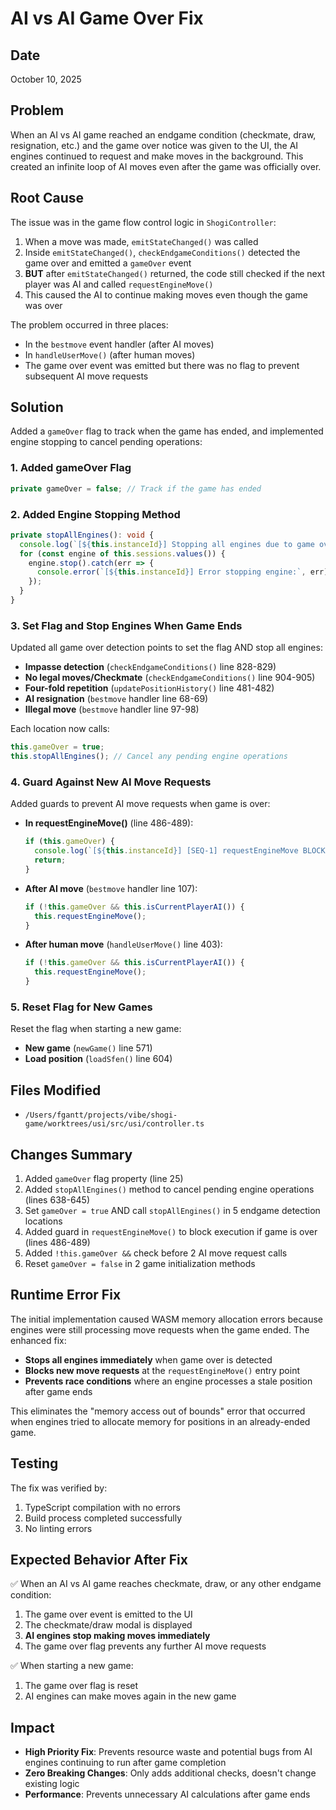 # AI vs AI Game Over Fix

## Date
October 10, 2025

## Problem

When an AI vs AI game reached an endgame condition (checkmate, draw, resignation, etc.) and the game over notice was given to the UI, the AI engines continued to request and make moves in the background. This created an infinite loop of AI moves even after the game was officially over.

## Root Cause

The issue was in the game flow control logic in `ShogiController`:

1. When a move was made, `emitStateChanged()` was called
2. Inside `emitStateChanged()`, `checkEndgameConditions()` detected the game over and emitted a `gameOver` event
3. **BUT** after `emitStateChanged()` returned, the code still checked if the next player was AI and called `requestEngineMove()`
4. This caused the AI to continue making moves even though the game was over

The problem occurred in three places:
- In the `bestmove` event handler (after AI moves)
- In `handleUserMove()` (after human moves)
- The game over event was emitted but there was no flag to prevent subsequent AI move requests

## Solution

Added a `gameOver` flag to track when the game has ended, and implemented engine stopping to cancel pending operations:

### 1. Added gameOver Flag
```typescript
private gameOver = false; // Track if the game has ended
```

### 2. Added Engine Stopping Method
```typescript
private stopAllEngines(): void {
  console.log(`[${this.instanceId}] Stopping all engines due to game over`);
  for (const engine of this.sessions.values()) {
    engine.stop().catch(err => {
      console.error(`[${this.instanceId}] Error stopping engine:`, err);
    });
  }
}
```

### 3. Set Flag and Stop Engines When Game Ends
Updated all game over detection points to set the flag AND stop all engines:

- **Impasse detection** (`checkEndgameConditions()` line 828-829)
- **No legal moves/Checkmate** (`checkEndgameConditions()` line 904-905)
- **Four-fold repetition** (`updatePositionHistory()` line 481-482)
- **AI resignation** (`bestmove` handler line 68-69)
- **Illegal move** (`bestmove` handler line 97-98)

Each location now calls:
```typescript
this.gameOver = true;
this.stopAllEngines(); // Cancel any pending engine operations
```

### 4. Guard Against New AI Move Requests
Added guards to prevent AI move requests when game is over:

- **In requestEngineMove()** (line 486-489):
  ```typescript
  if (this.gameOver) {
    console.log(`[${this.instanceId}] [SEQ-1] requestEngineMove BLOCKED - game is over`);
    return;
  }
  ```

- **After AI move** (`bestmove` handler line 107):
  ```typescript
  if (!this.gameOver && this.isCurrentPlayerAI()) {
    this.requestEngineMove();
  }
  ```

- **After human move** (`handleUserMove()` line 403):
  ```typescript
  if (!this.gameOver && this.isCurrentPlayerAI()) {
    this.requestEngineMove();
  }
  ```

### 5. Reset Flag for New Games
Reset the flag when starting a new game:

- **New game** (`newGame()` line 571)
- **Load position** (`loadSfen()` line 604)

## Files Modified

- `/Users/fgantt/projects/vibe/shogi-game/worktrees/usi/src/usi/controller.ts`

## Changes Summary

1. Added `gameOver` flag property (line 25)
2. Added `stopAllEngines()` method to cancel pending engine operations (lines 638-645)
3. Set `gameOver = true` AND call `stopAllEngines()` in 5 endgame detection locations
4. Added guard in `requestEngineMove()` to block execution if game is over (lines 486-489)
5. Added `!this.gameOver &&` check before 2 AI move request calls
6. Reset `gameOver = false` in 2 game initialization methods

## Runtime Error Fix

The initial implementation caused WASM memory allocation errors because engines were still processing move requests when the game ended. The enhanced fix:

- **Stops all engines immediately** when game over is detected
- **Blocks new move requests** at the `requestEngineMove()` entry point
- **Prevents race conditions** where an engine processes a stale position after game ends

This eliminates the "memory access out of bounds" error that occurred when engines tried to allocate memory for positions in an already-ended game.

## Testing

The fix was verified by:
1. TypeScript compilation with no errors
2. Build process completed successfully
3. No linting errors

## Expected Behavior After Fix

✅ When an AI vs AI game reaches checkmate, draw, or any other endgame condition:
1. The game over event is emitted to the UI
2. The checkmate/draw modal is displayed
3. **AI engines stop making moves immediately**
4. The game over flag prevents any further AI move requests

✅ When starting a new game:
1. The game over flag is reset
2. AI engines can make moves again in the new game

## Impact

- **High Priority Fix**: Prevents resource waste and potential bugs from AI engines continuing to run after game completion
- **Zero Breaking Changes**: Only adds additional checks, doesn't change existing logic
- **Performance**: Prevents unnecessary AI calculations after game ends

